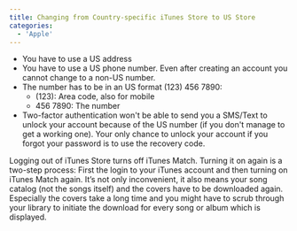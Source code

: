 ```yaml
---
title: Changing from Country-specific iTunes Store to US Store
categories:
  - 'Apple'
---
```

* You have to use a US address
* You have to use a US phone number. Even after creating an account you cannot change to a non-US number.
* The number has to be in an US format (123) 456 7890:
    * (123): Area code, also for mobile
    * 456 7890: The number
* Two-factor authentication won't be able to send you a SMS/Text to unlock your account because of the US number (if you don't manage to get a working one). Your only chance to unlock your account if you forgot your password is to use the recovery code.

Logging out of iTunes Store turns off iTunes Match. Turning it on again is a two-step process: First the login to your iTunes account and then turning on iTunes Match again. It’s not only inconvenient, it also means your song catalog (not the songs itself) and the covers have to be downloaded again. Especially the covers take a long time and you might have to scrub through your library to initiate the download for every song or album which is displayed.
